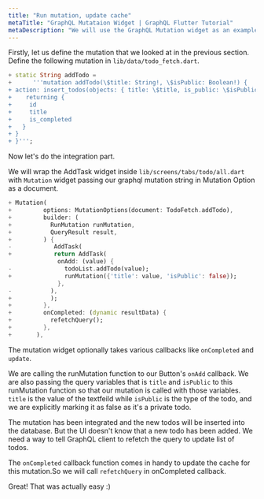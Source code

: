 ```yaml
---
title: "Run mutation, update cache"
metaTitle: "GraphQL Mutataion Widget | GraphQL Flutter Tutorial"
metaDescription: "We will use the GraphQL Mutation widget as an example to insert new data."
---
```


Firstly, let us define the mutation that we looked at in the previous section. Define the following mutation in `lib/data/todo_fetch.dart`.

<!-- TODO github link required -->

```dart
+ static String addTodo =
+      '''mutation addTodo(\$title: String!, \$isPublic: Boolean!) {
+ action: insert_todos(objects: { title: \$title, is_public: \$isPublic }) {
+    returning {
+     id
+     title
+     is_completed
+   }
+ }
+ }''';

```

Now let's do the integration part.

We will wrap the AddTask widget inside `lib/screens/tabs/todo/all.dart` with `Mutation` widget passing our graphql mutation string in Mutation Option as a document.

```dart
+ Mutation(
+         options: MutationOptions(document: TodoFetch.addTodo),
+         builder: (
+           RunMutation runMutation,
+           QueryResult result,
+         ) {
-            AddTask(
+            return AddTask(
              onAdd: (value) {
-               todoList.addTodo(value);
+               runMutation({'title': value, 'isPublic': false});
              },
-           ),
+           );
+         },
+         onCompleted: (dynamic resultData) {
+           refetchQuery();
+         },
+       ),
```

The mutation widget optionally takes various callbacks like `onCompleted` and `update`.

We are calling the runMutation function to our Button's `onAdd` callback. We are also passing the query variables that is `title` and `isPublic` to this runMutation function so that our mutation is called with those variables. `title` is the value of the textfeild while `isPublic` is the type of the todo, and we are explicitly marking it as false as it's a private todo.

The mutation has been integrated and the new todos will be inserted into the database. But the UI doesn't know that a new todo has been added. We need a way to tell GraphQL client to refetch the query to update list of todos.

The `onCompleted` callback function comes in handy to update the cache for this mutation.So we will call `refetchQuery` in onCompleted callback.

Great! That was actually easy :)
